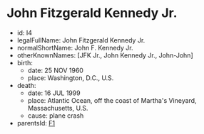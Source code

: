 # John Fitzgerald Kennedy Jr.
- id: I4
- legalFullName: John Fitzgerald Kennedy Jr.
- normalShortName: John F. Kennedy Jr.
- otherKnownNames: [JFK Jr., John Kennedy Jr., John-John]
- birth:
  - date: 25 NOV 1960
  - place: Washington, D.C., U.S.
- death:
  - date: 16 JUL 1999
  - place: Atlantic Ocean, off the coast of Martha's Vineyard, Massachusetts, U.S.
  - cause: plane crash
- parentsId: [F1](../../families/F1)
